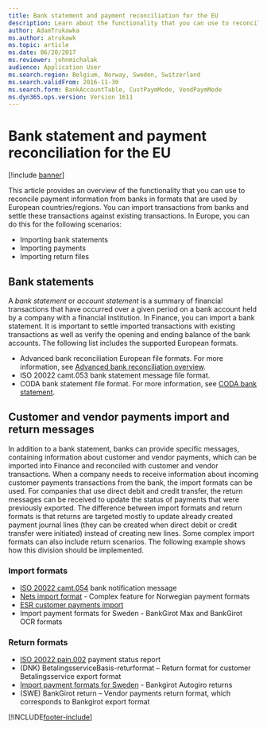 ```yaml
---
title: Bank statement and payment reconciliation for the EU
description: Learn about the functionality that you can use to reconcile payment information from banks in formats that are used by European countries/regions.
author: AdamTrukawka
ms.author: atrukawk
ms.topic: article
ms.date: 06/20/2017
ms.reviewer: johnmichalak
audience: Application User
ms.search.region: Belgium, Norway, Sweden, Switzerland
ms.search.validFrom: 2016-11-30
ms.search.form: BankAccountTable, CustPaymMode, VendPaymMode
ms.dyn365.ops.version: Version 1611
---
```


# Bank statement and payment reconciliation for the EU

[!include [banner](../../includes/banner.md)]

This article provides an overview of the functionality that you can use to reconcile payment information from banks in formats that are used by European countries/regions. You can import transactions from banks and settle these transactions against existing transactions. In Europe, you can do this for the following scenarios:

-   Importing bank statements
-   Importing payments
-   Importing return files

## Bank statements
A *bank statement* or *account statement* is a summary of financial transactions that have occurred over a given period on a bank account held by a company with a financial institution. In Finance, you can import a bank statement. It is important to settle imported transactions with existing transactions as well as verify the opening and ending balance of the bank accounts. The following list includes the supported European formats.

-   Advanced bank reconciliation European file formats. For more information, see [Advanced bank reconciliation overview](../../cash-bank-management/advanced-bank-reconciliation-overview.md).
-   ISO 20022 camt.053 bank statement message file format.
-   CODA bank statement file format. For more information, see [CODA bank statement](../belgium/emea-bel-coda-bank-statement-import.md).

## Customer and vendor payments import and return messages
In addition to a bank statement, banks can provide specific messages, containing information about customer and vendor payments, which can be imported into Finance and reconciled with customer and vendor transactions. When a company needs to receive information about incoming customer payments transactions from the bank, the import formats can be used. For companies that use direct debit and credit transfer, the return messages can be received to update the status of payments that were previously exported. The difference between import formats and return formats is that returns are targeted mostly to update already created payment journal lines (they can be created when direct debit or credit transfer were initiated) instead of creating new lines. Some complex import formats can also include return scenarios. The following example shows how this division should be implemented.

### Import formats

-   [ISO 20022 camt.054](emea-ISO20022-file-formats.md) bank notification message
-   [Nets import format](../norway/emea-nor-nets-import-format.md) - Complex feature for Norwegian payment formats
-   [ESR customer payments import](../switzerland/emea-che-esr-customer-payments-import.md) 
-   Import payment formats for Sweden - BankGirot Max and BankGirot OCR formats

### Return formats

-   [ISO 20022 pain.002](emea-ISO20022-file-formats.md) payment status report
-   (DNK) BetalingsserviceBasis-returformat – Return format for customer Betalingsservice export format
-   [Import payment formats for Sweden](../sweden/emea-swe-payment-formats-import.md) - Bankgirot Autogiro returns
-   (SWE) BankGirot return – Vendor payments return format, which corresponds to Bankgirot export format




[!INCLUDE[footer-include](../../../includes/footer-banner.md)]
